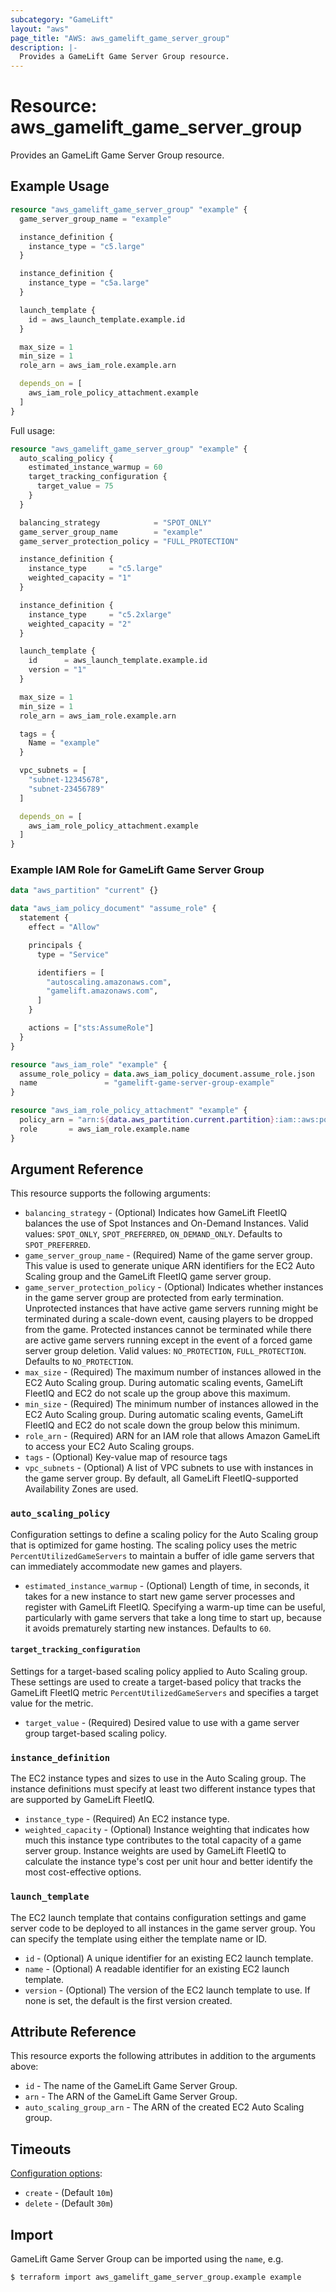 ```yaml
---
subcategory: "GameLift"
layout: "aws"
page_title: "AWS: aws_gamelift_game_server_group"
description: |-
  Provides a GameLift Game Server Group resource.
---
```


# Resource: aws_gamelift_game_server_group

Provides an GameLift Game Server Group resource.

## Example Usage

```terraform
resource "aws_gamelift_game_server_group" "example" {
  game_server_group_name = "example"

  instance_definition {
    instance_type = "c5.large"
  }

  instance_definition {
    instance_type = "c5a.large"
  }

  launch_template {
    id = aws_launch_template.example.id
  }

  max_size = 1
  min_size = 1
  role_arn = aws_iam_role.example.arn

  depends_on = [
    aws_iam_role_policy_attachment.example
  ]
}
```

Full usage:

```terraform
resource "aws_gamelift_game_server_group" "example" {
  auto_scaling_policy {
    estimated_instance_warmup = 60
    target_tracking_configuration {
      target_value = 75
    }
  }

  balancing_strategy            = "SPOT_ONLY"
  game_server_group_name        = "example"
  game_server_protection_policy = "FULL_PROTECTION"

  instance_definition {
    instance_type     = "c5.large"
    weighted_capacity = "1"
  }

  instance_definition {
    instance_type     = "c5.2xlarge"
    weighted_capacity = "2"
  }

  launch_template {
    id      = aws_launch_template.example.id
    version = "1"
  }

  max_size = 1
  min_size = 1
  role_arn = aws_iam_role.example.arn

  tags = {
    Name = "example"
  }

  vpc_subnets = [
    "subnet-12345678",
    "subnet-23456789"
  ]

  depends_on = [
    aws_iam_role_policy_attachment.example
  ]
}
```

### Example IAM Role for GameLift Game Server Group

```terraform
data "aws_partition" "current" {}

data "aws_iam_policy_document" "assume_role" {
  statement {
    effect = "Allow"

    principals {
      type = "Service"

      identifiers = [
        "autoscaling.amazonaws.com",
        "gamelift.amazonaws.com",
      ]
    }

    actions = ["sts:AssumeRole"]
  }
}

resource "aws_iam_role" "example" {
  assume_role_policy = data.aws_iam_policy_document.assume_role.json
  name               = "gamelift-game-server-group-example"
}

resource "aws_iam_role_policy_attachment" "example" {
  policy_arn = "arn:${data.aws_partition.current.partition}:iam::aws:policy/GameLiftGameServerGroupPolicy"
  role       = aws_iam_role.example.name
}
```

## Argument Reference

This resource supports the following arguments:

* `balancing_strategy` - (Optional) Indicates how GameLift FleetIQ balances the use of Spot Instances and On-Demand Instances.
  Valid values: `SPOT_ONLY`, `SPOT_PREFERRED`, `ON_DEMAND_ONLY`. Defaults to `SPOT_PREFERRED`.
* `game_server_group_name` - (Required) Name of the game server group.
  This value is used to generate unique ARN identifiers for the EC2 Auto Scaling group and the GameLift FleetIQ game server group.
* `game_server_protection_policy` - (Optional) Indicates whether instances in the game server group are protected from early termination.
  Unprotected instances that have active game servers running might be terminated during a scale-down event,
  causing players to be dropped from the game.
  Protected instances cannot be terminated while there are active game servers running except in the event
  of a forced game server group deletion.
  Valid values: `NO_PROTECTION`, `FULL_PROTECTION`. Defaults to `NO_PROTECTION`.
* `max_size` - (Required) The maximum number of instances allowed in the EC2 Auto Scaling group.
  During automatic scaling events, GameLift FleetIQ and EC2 do not scale up the group above this maximum.
* `min_size` - (Required) The minimum number of instances allowed in the EC2 Auto Scaling group.
  During automatic scaling events, GameLift FleetIQ and EC2 do not scale down the group below this minimum.
* `role_arn` - (Required) ARN for an IAM role that allows Amazon GameLift to access your EC2 Auto Scaling groups.
* `tags` - (Optional) Key-value map of resource tags
* `vpc_subnets` - (Optional) A list of VPC subnets to use with instances in the game server group.
  By default, all GameLift FleetIQ-supported Availability Zones are used.

### `auto_scaling_policy`

Configuration settings to define a scaling policy for the Auto Scaling group that is optimized for game hosting.
The scaling policy uses the metric `PercentUtilizedGameServers` to maintain a buffer of idle game servers that
can immediately accommodate new games and players.

* `estimated_instance_warmup` - (Optional) Length of time, in seconds, it takes for a new instance to start
  new game server processes and register with GameLift FleetIQ.
  Specifying a warm-up time can be useful, particularly with game servers that take a long time to start up,
  because it avoids prematurely starting new instances. Defaults to `60`.

#### `target_tracking_configuration`

Settings for a target-based scaling policy applied to Auto Scaling group.
These settings are used to create a target-based policy that tracks the GameLift FleetIQ metric `PercentUtilizedGameServers`
and specifies a target value for the metric.

* `target_value` - (Required) Desired value to use with a game server group target-based scaling policy.

### `instance_definition`

The EC2 instance types and sizes to use in the Auto Scaling group.
The instance definitions must specify at least two different instance types that are supported by GameLift FleetIQ.

* `instance_type` - (Required) An EC2 instance type.
* `weighted_capacity` - (Optional) Instance weighting that indicates how much this instance type contributes
  to the total capacity of a game server group.
  Instance weights are used by GameLift FleetIQ to calculate the instance type's cost per unit hour and better identify
  the most cost-effective options.

### `launch_template`

The EC2 launch template that contains configuration settings and game server code to be deployed to all instances in the game server group.
You can specify the template using either the template name or ID.

* `id` - (Optional) A unique identifier for an existing EC2 launch template.
* `name` - (Optional) A readable identifier for an existing EC2 launch template.
* `version` - (Optional) The version of the EC2 launch template to use. If none is set, the default is the first version created.

## Attribute Reference

This resource exports the following attributes in addition to the arguments above:

* `id` - The name of the GameLift Game Server Group.
* `arn` - The ARN of the GameLift Game Server Group.
* `auto_scaling_group_arn` - The ARN of the created EC2 Auto Scaling group.

## Timeouts

[Configuration options](https://developer.hashicorp.com/terraform/language/resources/syntax#operation-timeouts):

* `create` - (Default `10m`)
* `delete` - (Default `30m`)

## Import

GameLift Game Server Group can be imported using the `name`, e.g.

```
$ terraform import aws_gamelift_game_server_group.example example
```
